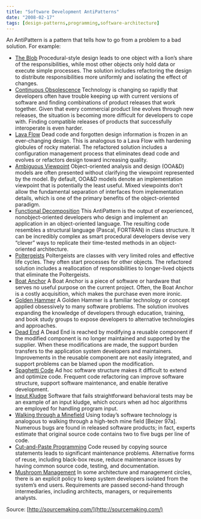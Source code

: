 ```yaml
---
title: "Software Development AntiPatterns"
date: "2008-02-17"
tags: [design-patterns,programming,software-architecture]
---
```


An AntiPattern is a pattern that tells how to go from a problem to a bad solution. For example:

- [The Blob](http://sourcemaking.com/antipatterns/the-blob) Procedural-style design leads to one object with a lion’s share of the responsibilities, while most other objects only hold data or execute simple processes. The solution includes refactoring the design to distribute responsibilities more uniformly and isolating the effect of changes.
- [Continuous Obsolescence](http://sourcemaking.com/antipatterns/continuous-obsolescence) Technology is changing so rapidly that developers often have trouble keeping up with current versions of software and finding combinations of product releases that work together. Given that every commercial product line evolves through new releases, the situation is becoming more difficult for developers to cope with. Finding compatible releases of products that successfully interoperate is even harder.
- [Lava Flow](http://sourcemaking.com/antipatterns/lava-flow) Dead code and forgotten design information is frozen in an ever-changing design. This is analogous to a Lava Flow with hardening globules of rocky material. The refactored solution includes a configuration management process that eliminates dead code and evolves or refactors design toward increasing quality.
- [Ambiguous Viewpoint](http://sourcemaking.com/antipatterns/ambiguous-viewpoint) Object-oriented analysis and design (OOA&D) models are often presented without clarifying the viewpoint represented by the model. By default, OOA&D models denote an implementation viewpoint that is potentially the least useful. Mixed viewpoints don’t allow the fundamental separation of interfaces from implementation details, which is one of the primary benefits of the object-oriented paradigm.
- [Functional Decomposition](http://sourcemaking.com/antipatterns/functional-decomposition) This AntiPattern is the output of experienced, nonobject-oriented developers who design and implement an application in an object-oriented language. The resulting code resembles a structural language (Pascal, FORTRAN) in class structure. It can be incredibly complex as smart procedural developers devise very “clever” ways to replicate their time-tested methods in an object-oriented architecture.
- [Poltergeists](http://sourcemaking.com/antipatterns/poltergeists) Poltergeists are classes with very limited roles and effective life cycles. They often start processes for other objects. The refactored solution includes a reallocation of responsibilities to longer-lived objects that eliminate the Poltergeists.
- [Boat Anchor](http://sourcemaking.com/antipatterns/boat-anchor) A Boat Anchor is a piece of software or hardware that serves no useful purpose on the current project. Often, the Boat Anchor is a costly acquisition, which makes the purchase even more ironic.
- [Golden Hammer](http://sourcemaking.com/antipatterns/golden-hammer) A Golden Hammer is a familiar technology or concept applied obsessively to many software problems. The solution involves expanding the knowledge of developers through education, training, and book study groups to expose developers to alternative technologies and approaches.
- [Dead End](http://sourcemaking.com/antipatterns/dead-end) A Dead End is reached by modifying a reusable component if the modified component is no longer maintained and supported by the supplier. When these modifications are made, the support burden transfers to the application system developers and maintainers. Improvements in the reusable component are not easily integrated, and support problems can be blamed upon the modification.
- [Spaghetti Code](http://sourcemaking.com/antipatterns/spaghetti-code) Ad hoc software structure makes it difficult to extend and optimize code. Frequent code refactoring can improve software structure, support software maintenance, and enable iterative development.
- [Input Kludge](http://sourcemaking.com/antipatterns/input-kludge) Software that fails straightforward behavioral tests may be an example of an input kludge, which occurs when ad hoc algorithms are employed for handling program input.
- [Walking through a Minefield](http://sourcemaking.com/antipatterns/walking-through-minefield) Using today’s software technology is analogous to walking through a high-tech mine field \[Beizer 97a\]. Numerous bugs are found in released software products; in fact, experts estimate that original source code contains two to five bugs per line of code.
- [Cut-and-Paste Programming](http://sourcemaking.com/antipatterns/cut-and-paste-programming) Code reused by copying source statements leads to significant maintenance problems. Alternative forms of reuse, including black-box reuse, reduce maintenance issues by having common source code, testing, and documentation.
- [Mushroom Management](http://sourcemaking.com/antipatterns/mushroom-management) In some architecture and management circles, there is an explicit policy to keep system developers isolated from the system’s end users. Requirements are passed second-hand through intermediaries, including architects, managers, or requirements analysts.

Source: [http://sourcemaking.com/](http://sourcemaking.com/)
